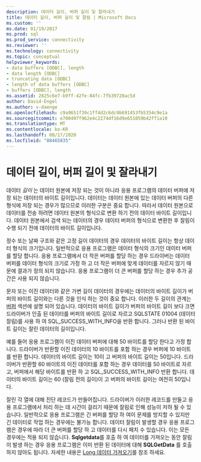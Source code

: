 ```yaml
---
description: 데이터 길이, 버퍼 길이 및 잘라내기
title: 데이터 길이, 버퍼 길이 및 잘림 | Microsoft Docs
ms.custom: ''
ms.date: 01/19/2017
ms.prod: sql
ms.prod_service: connectivity
ms.reviewer: ''
ms.technology: connectivity
ms.topic: conceptual
helpviewer_keywords:
- data buffers [ODBC], length
- data length [ODBC]
- truncating data [ODBC]
- length of data buffers [ODBC]
- buffers [ODBC], length
ms.assetid: 2825c6e7-b9ff-42fe-84fc-7fb39728ac5d
author: David-Engel
ms.author: v-daenge
ms.openlocfilehash: c9a9651f39c1ff4d2c6dc9b691453fb5354c9e1a
ms.sourcegitcommit: e700497f962e4c2274df16d9e651059b42ff1a10
ms.translationtype: MT
ms.contentlocale: ko-KR
ms.lasthandoff: 08/17/2020
ms.locfileid: "88465835"
---
```

# <a name="data-length-buffer-length-and-truncation"></a>데이터 길이, 버퍼 길이 및 잘라내기
데이터 *길이* 는 데이터 원본에 저장 되는 것이 아니라 응용 프로그램의 데이터 버퍼에 저장 되는 데이터의 바이트 길이입니다. 데이터는 데이터 원본에 있는 데이터 버퍼의 다른 형식에 저장 되는 경우가 많으므로 이러한 구분은 중요 합니다. 따라서 데이터 원본으로 데이터를 전송 하려면 데이터 원본의 형식으로 변환 하기 전의 데이터 바이트 길이입니다. 데이터 원본에서 검색 되는 데이터의 경우 데이터 버퍼의 형식으로 변환한 후 잘림이 수행 되기 전에 데이터의 바이트 길이입니다.  
  
 정수 또는 날짜 구조와 같은 고정 길이 데이터의 경우 데이터의 바이트 길이는 항상 데이터 형식의 크기입니다. 일반적으로 응용 프로그램은 데이터 형식의 크기인 데이터 버퍼를 할당 합니다. 응용 프로그램에서 더 작은 버퍼를 할당 하는 경우 드라이버는 데이터 버퍼를 데이터 형식의 크기로 가정 하 고 더 작은 버퍼에 맞게 데이터를 자르지 않기 때문에 결과가 정의 되지 않습니다. 응용 프로그램이 더 큰 버퍼를 할당 하는 경우 추가 공간은 사용 되지 않습니다.  
  
 문자 또는 이진 데이터와 같은 가변 길이 데이터의 경우에는 데이터의 바이트 길이가 버퍼의 바이트 길이와는 다른 것을 인식 하는 것이 중요 합니다. 이러한 두 길이의 관계는 [버퍼](../../../odbc/reference/develop-app/buffers.md) 섹션에 설명 되어 있습니다. 데이터의 바이트 길이가 버퍼의 바이트 길이 보다 크면 드라이버가 인출 된 데이터를 버퍼의 바이트 길이로 자르고 SQLSTATE 01004 (데이터 잘림)를 사용 하 여 SQL_SUCCESS_WITH_INFO을 반환 합니다. 그러나 반환 된 바이트 길이는 잘린 데이터의 길이입니다.  
  
 예를 들어 응용 프로그램이 이진 데이터 버퍼에 대해 50 바이트를 할당 한다고 가정 합니다. 드라이버가 반환할 이진 데이터의 10 바이트를 포함 하는 경우 버퍼에 10 바이트를 반환 합니다. 데이터의 바이트 길이는 10이 고 버퍼의 바이트 길이는 50입니다. 드라이버가 반환할 60 바이트의 이진 데이터를 포함 하는 경우 데이터를 50 바이트로 자르고, 버퍼에서 해당 바이트를 반환 하 고 SQL_SUCCESS_WITH_INFO 반환 합니다. 데이터의 바이트 길이는 60 (잘림 전의 길이)이 고 버퍼의 바이트 길이는 여전히 50입니다.  
  
 잘린 각 열에 대해 진단 레코드가 만들어집니다. 드라이버가 이러한 레코드를 만들고 응용 프로그램에서 처리 하는 데 시간이 걸리기 때문에 잘림로 인해 성능이 저하 될 수 있습니다. 일반적으로 응용 프로그램은 긴 버퍼를 할당 하 여이 문제를 방지할 수 있지만 긴 데이터로 작업 하는 경우에는 불가능 합니다. 데이터 잘림이 발생할 경우 응용 프로그램은 경우에 따라 더 큰 버퍼를 할당 하 고 데이터를 다시 페치 수 있습니다. 이는 모든 경우에는 적용 되지 않습니다. **Sqlgetdata**를 호출 하 여 데이터를 가져오는 동안 잘림이 발생 하는 경우 응용 프로그램은 이미 반환 된 데이터에 대해 **SQLGetData** 를 호출 하지 않아도 됩니다. 자세한 내용은 [Long 데이터 가져오기](../../../odbc/reference/develop-app/getting-long-data.md)를 참조 하세요.
